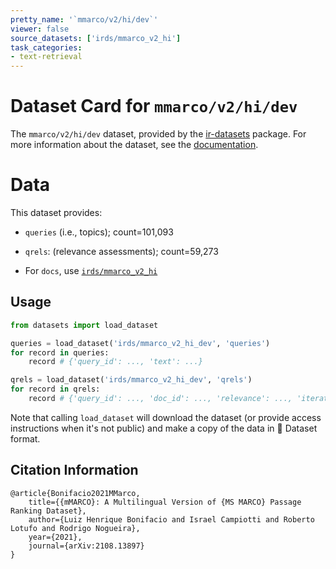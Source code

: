 ```yaml
---
pretty_name: '`mmarco/v2/hi/dev`'
viewer: false
source_datasets: ['irds/mmarco_v2_hi']
task_categories:
- text-retrieval
---
```


# Dataset Card for `mmarco/v2/hi/dev`

The `mmarco/v2/hi/dev` dataset, provided by the [ir-datasets](https://ir-datasets.com/) package.
For more information about the dataset, see the [documentation](https://ir-datasets.com/mmarco#mmarco/v2/hi/dev).

# Data

This dataset provides:
 - `queries` (i.e., topics); count=101,093
 - `qrels`: (relevance assessments); count=59,273

 - For `docs`, use [`irds/mmarco_v2_hi`](https://huggingface.co/datasets/irds/mmarco_v2_hi)

## Usage

```python
from datasets import load_dataset

queries = load_dataset('irds/mmarco_v2_hi_dev', 'queries')
for record in queries:
    record # {'query_id': ..., 'text': ...}

qrels = load_dataset('irds/mmarco_v2_hi_dev', 'qrels')
for record in qrels:
    record # {'query_id': ..., 'doc_id': ..., 'relevance': ..., 'iteration': ...}

```

Note that calling `load_dataset` will download the dataset (or provide access instructions when it's not public) and make a copy of the
data in 🤗 Dataset format.

## Citation Information

```
@article{Bonifacio2021MMarco,
    title={{mMARCO}: A Multilingual Version of {MS MARCO} Passage Ranking Dataset},
    author={Luiz Henrique Bonifacio and Israel Campiotti and Roberto Lotufo and Rodrigo Nogueira},
    year={2021},
    journal={arXiv:2108.13897}
}
```
